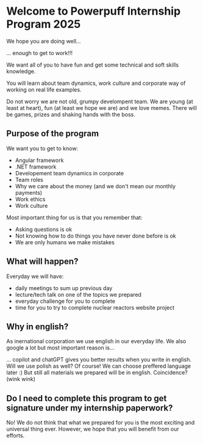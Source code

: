 # Welcome to Powerpuff Internship Program 2025
 We hope you are doing well...

 ... enough to get to work!!!

We want all of you to have fun and get some technical and soft skills knowledge.

You will learn about team dynamics, work culture and corporate way of working on real life examples.

Do not worry we are not old, grumpy develompent team. We are young (at least at heart), fun (at least we hope we are) and we love memes. There will be games, prizes and shaking hands with the boss. 

## Purpose of the program
We want you to get to know: 

* Angular framework
* .NET framework 
* Developement team dynamics in corporate
* Team roles
* Why we care about the money (and we don't mean our monthly payments)
* Work ethics
* Work culture

Most important thing for us is that you remember that:  
- Asking questions is ok
- Not knowing how to do things you have never done before is ok
- We are only humans we make mistakes

## What will happen? 

Everyday we will have:
 * daily meetings to sum up previous day 
 * lecture/tech talk on one of the topics we prepared
 * everyday challenge for you to complete
 * time for you to try to complete nuclear reactors website project

## Why in english? 

As inernational corporation we use english in our everyday life. We also google a lot but most important reason is...

... copilot and chatGPT gives you better results when you write in english. Will we use polish as well? Of course! We can choose preffered language later :) But still all materials we prepared will be in english. Coincidence? (wink wink)

## Do I need to complete this program to get signature under my internship paperwork? 
No! We do not think that what we prepared for you is the most exciting and universal thing ever. However, we hope that you will benefit from our efforts.